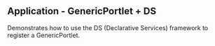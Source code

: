 ## Application - GenericPortlet + DS 

Demonstrates how to use the DS (Declarative Services) framework to register a GenericPortlet.
